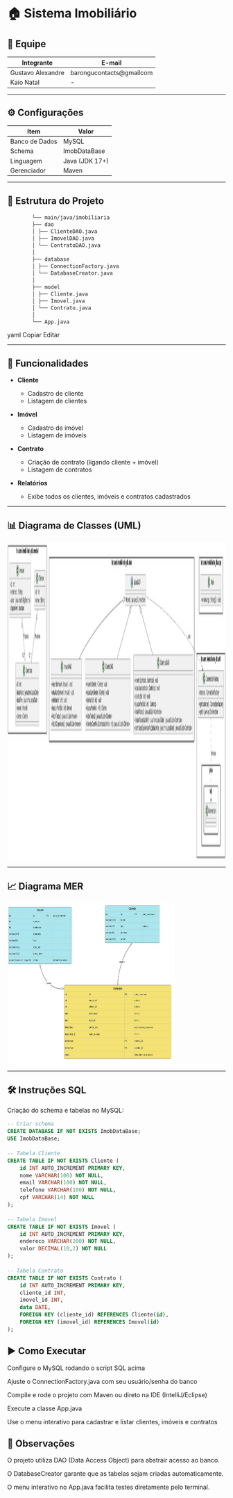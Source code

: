# 🏠 Sistema Imobiliário

## 👥 Equipe
| Integrante | E-mail |
|------------|--------|
| Gustavo Alexandre  | barongucontacts@gmailcom|
| Kaio Natal   |- |

---

## ⚙️ Configurações
| Item            | Valor              |
|-----------------|--------------------|
| Banco de Dados  | MySQL              |
| Schema          | ImobDataBase       |
| Linguagem       | Java (JDK 17+)     |
| Gerenciador     | Maven              |

---

## 📂 Estrutura do Projeto

            └── main/java/imobiliaria
            ├── dao
            │ ├── ClienteDAO.java
            │ ├── ImovelDAO.java
            │ └── ContratoDAO.java
            │
            ├── database
            │ ├── ConnectionFactory.java
            │ └── DatabaseCreator.java
            │
            ├── model
            │ ├── Cliente.java
            │ ├── Imovel.java
            │ └── Contrato.java
            │
            └── App.java

yaml
Copiar
Editar

---

## 📖 Funcionalidades
- **Cliente**
  - Cadastro de cliente
  - Listagem de clientes

- **Imóvel**
  - Cadastro de imóvel
  - Listagem de imóveis

- **Contrato**
  - Criação de contrato (ligando cliente + imóvel)
  - Listagem de contratos

- **Relatórios**
  - Exibe todos os clientes, imóveis e contratos cadastrados

---

## 📊 Diagrama de Classes (UML)

<img width="1090" height="730" alt="UML-Imob" src="https://github.com/GustaBaron/imobiliaria_db/blob/master/Diagrama%20UML.jpg" />


---

## 📈 Diagrama MER

<img width="387" height="369" alt="MER-Imob1" src="https://github.com/GustaBaron/imobiliaria_db/blob/master/Diagrama%20MER.jpg" />

---

## 🛠️ Instruções SQL

Criação do schema e tabelas no MySQL:

```sql
-- Criar schema
CREATE DATABASE IF NOT EXISTS ImobDataBase;
USE ImobDataBase;

-- Tabela Cliente
CREATE TABLE IF NOT EXISTS Cliente (
    id INT AUTO_INCREMENT PRIMARY KEY,
    nome VARCHAR(100) NOT NULL,
    email VARCHAR(100) NOT NULL,
    telefone VARCHAR(100) NOT NULL,
    cpf VARCHAR(14) NOT NULL
);

-- Tabela Imovel
CREATE TABLE IF NOT EXISTS Imovel (
    id INT AUTO_INCREMENT PRIMARY KEY,
    endereco VARCHAR(200) NOT NULL,
    valor DECIMAL(10,2) NOT NULL
);

-- Tabela Contrato
CREATE TABLE IF NOT EXISTS Contrato (
    id INT AUTO_INCREMENT PRIMARY KEY,
    cliente_id INT,
    imovel_id INT,
    data DATE,
    FOREIGN KEY (cliente_id) REFERENCES Cliente(id),
    FOREIGN KEY (imovel_id) REFERENCES Imovel(id)
);
```
## ▶️ Como Executar
Configure o MySQL rodando o script SQL acima

Ajuste o ConnectionFactory.java com seu usuário/senha do banco

Compile e rode o projeto com Maven ou direto na IDE (IntelliJ/Eclipse)

Execute a classe App.java

Use o menu interativo para cadastrar e listar clientes, imóveis e contratos

## 📌 Observações
O projeto utiliza DAO (Data Access Object) para abstrair acesso ao banco.

O DatabaseCreator garante que as tabelas sejam criadas automaticamente.

O menu interativo no App.java facilita testes diretamente pelo terminal.
